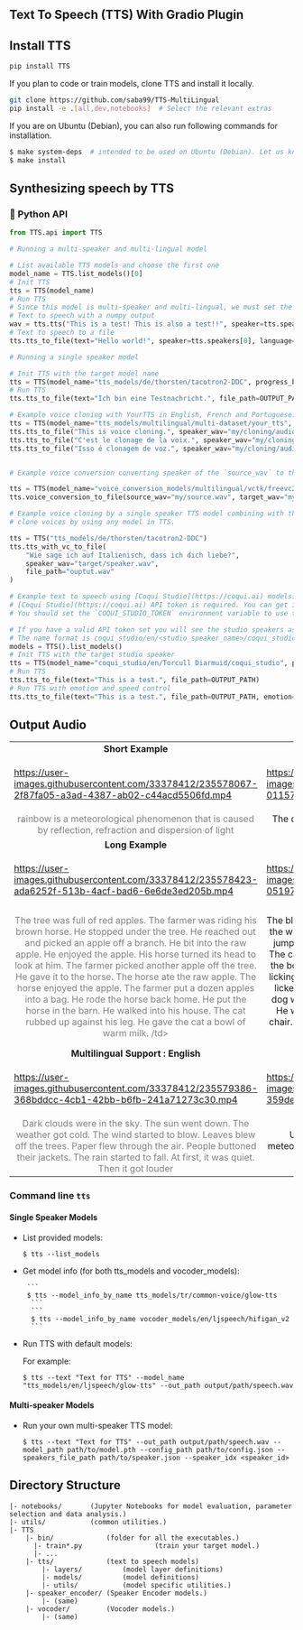 

## Text To Speech (TTS) With Gradio Plugin 


## Install TTS

```bash
pip install TTS
```

If you plan to code or train models, clone TTS and install it locally.

```bash
git clone https://github.com/saba99/TTS-MultiLingual
pip install -e .[all,dev,notebooks]  # Select the relevant extras
```

If you are on Ubuntu (Debian), you can also run following commands for installation.

```bash
$ make system-deps  # intended to be used on Ubuntu (Debian). Let us know if you have a different OS.
$ make install
```

## Synthesizing speech by TTS

### 🐍 Python API

```python
from TTS.api import TTS

# Running a multi-speaker and multi-lingual model

# List available TTS models and choose the first one
model_name = TTS.list_models()[0]
# Init TTS
tts = TTS(model_name)
# Run TTS
# Since this model is multi-speaker and multi-lingual, we must set the target speaker and the language
# Text to speech with a numpy output
wav = tts.tts("This is a test! This is also a test!!", speaker=tts.speakers[0], language=tts.languages[0])
# Text to speech to a file
tts.tts_to_file(text="Hello world!", speaker=tts.speakers[0], language=tts.languages[0], file_path="output.wav")

# Running a single speaker model

# Init TTS with the target model name
tts = TTS(model_name="tts_models/de/thorsten/tacotron2-DDC", progress_bar=False, gpu=False)
# Run TTS
tts.tts_to_file(text="Ich bin eine Testnachricht.", file_path=OUTPUT_PATH)

# Example voice cloning with YourTTS in English, French and Portuguese:
tts = TTS(model_name="tts_models/multilingual/multi-dataset/your_tts", progress_bar=False, gpu=True)
tts.tts_to_file("This is voice cloning.", speaker_wav="my/cloning/audio.wav", language="en", file_path="output.wav")
tts.tts_to_file("C'est le clonage de la voix.", speaker_wav="my/cloning/audio.wav", language="fr-fr", file_path="output.wav")
tts.tts_to_file("Isso é clonagem de voz.", speaker_wav="my/cloning/audio.wav", language="pt-br", file_path="output.wav")


# Example voice conversion converting speaker of the `source_wav` to the speaker of the `target_wav`

tts = TTS(model_name="voice_conversion_models/multilingual/vctk/freevc24", progress_bar=False, gpu=True)
tts.voice_conversion_to_file(source_wav="my/source.wav", target_wav="my/target.wav", file_path="output.wav")

# Example voice cloning by a single speaker TTS model combining with the voice conversion model. This way, you can
# clone voices by using any model in TTS.

tts = TTS("tts_models/de/thorsten/tacotron2-DDC")
tts.tts_with_vc_to_file(
    "Wie sage ich auf Italienisch, dass ich dich liebe?",
    speaker_wav="target/speaker.wav",
    file_path="ouptut.wav"
)

# Example text to speech using [Coqui Studio](https://coqui.ai) models. You can use all of your available speakers in the studio.
# [Coqui Studio](https://coqui.ai) API token is required. You can get it from the [account page](https://coqui.ai/account).
# You should set the `COQUI_STUDIO_TOKEN` environment variable to use the API token.

# If you have a valid API token set you will see the studio speakers as separate models in the list.
# The name format is coqui_studio/en/<studio_speaker_name>/coqui_studio
models = TTS().list_models()
# Init TTS with the target studio speaker
tts = TTS(model_name="coqui_studio/en/Torcull Diarmuid/coqui_studio", progress_bar=False, gpu=False)
# Run TTS
tts.tts_to_file(text="This is a test.", file_path=OUTPUT_PATH)
# Run TTS with emotion and speed control
tts.tts_to_file(text="This is a test.", file_path=OUTPUT_PATH, emotion="Happy", speed=1.5)

```

## Output Audio

<table class="center">
<tr>
  <td style="text-align:center;"><b>Short Example</b></td>
  <td style="text-align:center;"><b>Short Example</b></td>
   <td style="text-align:center;"><b>Short Example</b></td>
</tr>
  
<tr>
 <td>


https://user-images.githubusercontent.com/33378412/235578067-2f87fa05-a3ad-4387-ab02-c44acd5506fd.mp4


</td>
  <td>
  

https://user-images.githubusercontent.com/33378412/235578084-01157592-f9f5-4cac-b198-0d3fe14460ed.mp4


  </td>
  <td>

https://user-images.githubusercontent.com/33378412/235578127-2dba010a-18a1-4206-a2b5-aef120118046.mp4


</td>
</tr>

<tr>
  <td width=25% style="text-align:center;color:gray;">rainbow is a meteorological phenomenon that is caused by reflection, refraction and dispersion of light</td>
  <td width=25% style="text-align:center;">The driver learned his lesson. He will never drive in the wind again</td>
  <td width=25% style="text-align:center;"> The people outside are bending over. The wind makes it hard to walk</td>
</tr>

<tr>
  <td style="text-align:center;"><b>Long Example</b></td>
  <td style="text-align:center;"><b>Long Example</b></td>
   <td style="text-align:center;"><b>Long Example</b></td>
</tr>
<tr>
  <td>

https://user-images.githubusercontent.com/33378412/235578423-ada6252f-513b-4acf-bad6-6e6de3ed205b.mp4


  </td>
  <td>


https://user-images.githubusercontent.com/33378412/235578512-05197fb7-f313-4e7c-b5ca-c1239243252c.mp4



  </td>
  <td>


https://user-images.githubusercontent.com/33378412/235578601-60e59794-4ffc-4ac9-8b28-5e31463d6d85.mp4


  </td>              
 
</tr>


<tr>
  <td width=25% style="text-align:center;color:gray;">The tree was full of red apples. 
The farmer was riding his brown horse. He stopped under the tree. He reached out and picked an apple off a branch. 
He bit into the raw apple. He enjoyed the apple. His horse turned its head to look at him. The farmer picked another apple off the tree. He gave it to the horse. The horse ate the raw apple. The horse enjoyed the apple. The farmer put a dozen apples into a bag. He rode the horse back home. He put the horse in the barn. He walked into his house. The cat rubbed up against his leg. He gave the cat a bowl of warm milk.
/td>
  <td width=25% style="text-align:center;">The black cat jumped up onto the chair. It looked down at the white dog.
 The dog was chewing on a bone. The cat jumped onto the dog. The dog kept chewing the bone. 
The cat played with the dog’s tail. The dog kept chewing the bone. The cat jumped back onto the chair.
 It started licking its paws. The dog stood up. It looked at the cat. It licked the cat’s fur.
 The cat licked the dog’s nose. The dog went back to its bone. A boy ran through the room. He was wearing a yellow shirt. He almost ran into the chair. The cat jumped off the chair. The cat jumped onto the sofa.
</td>
  <td width=25% style="text-align:center;">The farmer drives a tractor. The tractor digs up the ground. He plants yellow corn in the ground.
 He plants the yellow corn in the spring. The corn grows in the summer. The rain helps the corn grow. 
If there is no rain, the corn dies. If there is a lot of rain, there is a lot of corn. He harvests the yellow corn in late summer.
 He sells the corn at his vegetable stand. He sells one ear for 25 cents. He sells four ears for $1.
 He sells all his corn in just one month. The neighbors love his corn. The corn is fresh. It is bright yellow. It is tasty.
 It is delicious. The birds love his corn, too. They don’t pay for it. They eat it while it is in the field
</td>
 </tr>
 
 <tr>
  <td style="text-align:center;"><b>Multilingual Support  : English</b></td>
  <td style="text-align:center;"><b>Multilingual Support  : French</b></td>
   <td style="text-align:center;"><b>Multilingual Support : Dutch</b></td>
</tr>

<tr>
  <td>


https://user-images.githubusercontent.com/33378412/235579386-368bddcc-4cb1-42bb-b6fb-241a71273c30.mp4


  </td>
  <td>
  

https://user-images.githubusercontent.com/33378412/235579023-359decbf-d27d-4c69-a5e6-0fe749ea15a8.mp4


  </td>              
  <td>
  
https://user-images.githubusercontent.com/33378412/235579052-5cbe64e3-c171-4c99-8667-44b325d2ba2d.mp4


  </td>
</tr>
<tr>
  <td width=25% style="text-align:center;color:gray;">Dark clouds were in the sky. The sun went down. The weather got cold. The wind started to blow.
 Leaves blew off the trees. Paper flew through the air. People buttoned their jackets. 
The rain started to fall. At first, it was quiet. Then it got louder</td>
  <td width=25% style="text-align:center;">Un arcoíris o arco iris es un fenómeno óptico y meteorológico que consiste en la aparición en el cielo de un arco de luz multicolor</td>
  <td width=25% style="text-align:center;">Een regenboog is een gekleurde cirkelboog die aan de hemel waargenomen kan worden als de, laagstaande</td>

 
</tr>


</table>



### Command line `tts`
#### Single Speaker Models

- List provided models:

    ```
    $ tts --list_models
    ```
- Get model info (for both tts_models and vocoder_models):

       ```
       $ tts --model_info_by_name tts_models/tr/common-voice/glow-tts
        ```
        ```
        $ tts --model_info_by_name vocoder_models/en/ljspeech/hifigan_v2
        ```
    
       
- Run TTS with default models:

  For example:

    ```
    $ tts --text "Text for TTS" --model_name "tts_models/en/ljspeech/glow-tts" --out_path output/path/speech.wav
    ```

#### Multi-speaker Models


- Run your own multi-speaker TTS model:

    ```
    $ tts --text "Text for TTS" --out_path output/path/speech.wav --model_path path/to/model.pth --config_path path/to/config.json --speakers_file_path path/to/speaker.json --speaker_idx <speaker_id>
    ```


## Directory Structure
```
|- notebooks/       (Jupyter Notebooks for model evaluation, parameter selection and data analysis.)
|- utils/           (common utilities.)
|- TTS
    |- bin/             (folder for all the executables.)
      |- train*.py                  (train your target model.)
      |- ...
    |- tts/             (text to speech models)
        |- layers/          (model layer definitions)
        |- models/          (model definitions)
        |- utils/           (model specific utilities.)
    |- speaker_encoder/ (Speaker Encoder models.)
        |- (same)
    |- vocoder/         (Vocoder models.)
        |- (same)
```
